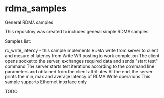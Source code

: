 # rdma_samples
General RDMA samples

This repository was created to includes general simple RDMA samples

Samples list:

rc_write_latency - this sample implements RDMA write from server to client and mesure of latency from Write WR posting to work completion
                   The client opens socket to the server, exchanges required data and sends "start test" command
                   The server starts test iterations according to the command line parameters and obtained from the client attributes
                   At the end, the server prints the min, max and average latency of RDMA Write operations
                   This sample supports Ethernet interface only
                   
TODO
